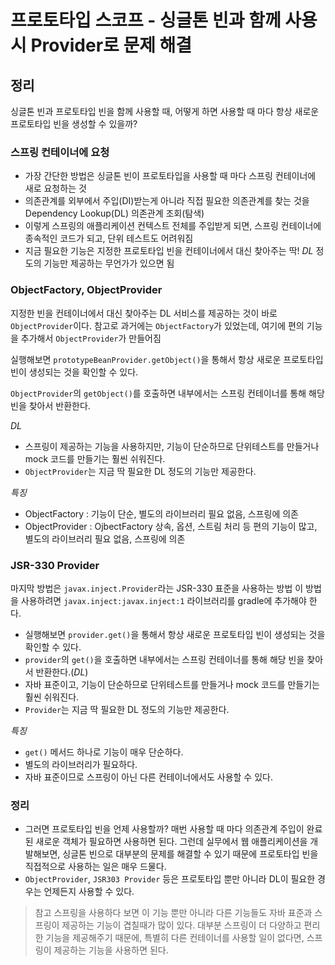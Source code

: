 # 프로토타입 스코프 - 싱글톤 빈과 함께 사용시 Provider로 문제 해결

## 정리

싱글톤 빈과 프로토타입 빈을 함께 사용할 때, 어떻게 하면 사용할 때 마다 항상 새로운 프로토타입 빈을 생성할 수 있을까?

### 스프링 컨테이너에 요청

- 가장 간단한 방법은 싱글톤 빈이 프로토타입을 사용할 때 마다 스프링 컨테이너에 새로 요청하는 것
- 의존관계를 외부에서 주입(DI)받는게 아니라 직접 필요한 의존관계를 찾는 것을 Dependency Lookup(DL) 의존관계 조회(탐색)
- 이렇게 스프링의 애플리케이션 컨텍스트 전체를 주입받게 되면, 스프링 컨테이너에 종속적인 코드가 되고, 단위 테스트도 어려워짐
- 지금 필요한 기능은 지정한 프로토타입 빈을 컨테이너에서 대신 찾아주는 딱! *DL* 정도의 기능만 제공하는 무언가가 있으면 됨

### ObjectFactory, ObjectProvider

지정한 빈을 컨테이너에서 대신 찾아주는 DL 서비스를 제공하는 것이 바로 `ObjectProvider`이다. 참고로 과거에는 `ObjectFactory`가 있었는데, 여기에 편의 기능을 추가해서 `ObjectProvider`가 만들어짐

실행해보면 `prototypeBeanProvider.getObject()`을 통해서 항상 새로운 프로토타입 빈이 생성되는 것을 확인할 수 있다.

`ObjectProvider`의 `getObject()`를 호출하면 내부에서는 스프링 컨테이너를 통해 해당 빈을 찾아서 반환한다.

*DL*

- 스프링이 제공하는 기능을 사용하지만, 기능이 단순하므로 단위테스트를 만들거나 mock 코드를 만들기는 훨씬 쉬워진다.
- `ObjectProvider`는 지금 딱 필요한 DL 정도의 기능만 제공한다.

*특징*

- ObjectFactory : 기능이 단순, 별도의 라이브러리 필요 없음, 스프링에 의존
- ObjectProvider : OjbectFactory 상속, 옵션, 스트림 처리 등 편의 기능이 많고, 별도의 라이브러리 필요 없음, 스프링에 의존

### JSR-330 Provider

마지막 방법은 `javax.inject.Provider`라는 JSR-330 표준을 사용하는 방법
이 방법을 사용하려면 `javax.inject:javax.inject:1` 라이브러리를 gradle에 추가해야 한다.

- 실행해보면 `provider.get()`을 통해서 항상 새로운 프로토타입 빈이 생성되는 것을 확인할 수 있다.
- `provider`의 `get()`을 호출하면 내부에서는 스프링 컨테이너를 통해 해당 빈을 찾아서 반환한다.(*DL*)
- 자바 표준이고, 기능이 단순하므로 단위테스트를 만들거나 mock 코드를 만들기는 훨씬 쉬워진다.
- `Provider`는 지금 딱 필요한 DL 정도의 기능만 제공한다.

*특징*

- `get()` 메서드 하나로 기능이 매우 단순하다.
- 별도의 라이브러리가 필요하다.
- 자바 표준이므로 스프링이 아닌 다른 컨테이너에서도 사용할 수 있다.

### 정리

- 그러면 프로토타입 빈을 언제 사용할까? 매번 사용할 때 마다 의존관계 주입이 완료된 새로운 객체가 필요하면 사용하면 된다. 그런데 실무에서 웹 애플리케이션을 개발해보면, 싱글톤 빈으로 대부분의 문제를 해결할 수 있기 때문에 프로토타입 빈을 직접적으로 사용하는 일은 매우 드물다.
- `ObjectProvider`, `JSR303 Provider` 등은 프로토타입 뿐만 아니라 DL이 필요한 경우는 언제든지 사용할 수 있다.

> 참고
스프링을 사용하다 보면 이 기능 뿐만 아니라 다른 기능들도 자바 표준과 스프링이 제공하는 기능이 겹칠때가 많이 있다. 대부분 스프링이 더 다양하고 편리한 기능을 제공해주기 때문에, 특별히 다른 컨테이너를 사용할 일이 없다면, 스프링이 제공하는 기능을 사용하면 된다.
